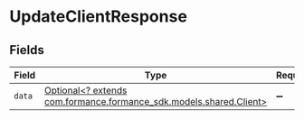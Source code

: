 # UpdateClientResponse


## Fields

| Field                                                                                               | Type                                                                                                | Required                                                                                            | Description                                                                                         |
| --------------------------------------------------------------------------------------------------- | --------------------------------------------------------------------------------------------------- | --------------------------------------------------------------------------------------------------- | --------------------------------------------------------------------------------------------------- |
| `data`                                                                                              | [Optional<? extends com.formance.formance_sdk.models.shared.Client>](../../models/shared/Client.md) | :heavy_minus_sign:                                                                                  | N/A                                                                                                 |